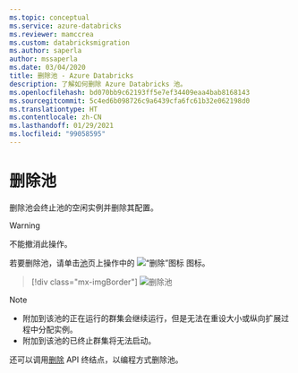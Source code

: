 ```yaml
---
ms.topic: conceptual
ms.service: azure-databricks
ms.reviewer: mamccrea
ms.custom: databricksmigration
ms.author: saperla
author: mssaperla
ms.date: 03/04/2020
title: 删除池 - Azure Databricks
description: 了解如何删除 Azure Databricks 池。
ms.openlocfilehash: bd070bb9c62193ff5e7ef34409eaa4bab8168143
ms.sourcegitcommit: 5c4ed6b098726c9a6439cfa6fc61b32e062198d0
ms.translationtype: HT
ms.contentlocale: zh-CN
ms.lasthandoff: 01/29/2021
ms.locfileid: "99058595"
---
```

# <a name="delete-a-pool"></a><a id="delete-a-pool"> </a><a id="instance-pool-delete"> </a>删除池

删除池会终止池的空闲实例并删除其配置。

> [!WARNING]
>
> 不能撤消此操作。

若要删除池，请单击[池](display.md#instance-pools-display)页上操作中的 ![“删除”图标](../../_static/images/icons/delete-icon.png) 图标。

> [!div class="mx-imgBorder"]
> ![删除池](../../_static/images/instance-pools/delete-list.png)

> [!NOTE]
>
> * 附加到该池的正在运行的群集会继续运行，但是无法在重设大小或纵向扩展过程中分配实例。
> * 附加到该池的已终止群集将无法启动。

还可以调用[删除](../../dev-tools/api/latest/instance-pools.md#clusterinstancepoolservicedeleteinstancepool) API 终结点，以编程方式删除池。